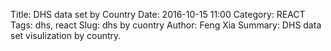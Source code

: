 Title: DHS data set by Country
Date: 2016-10-15 11:00
Category: REACT
Tags: dhs, react
Slug: dhs by cuontry
Author: Feng Xia
Summary: DHS data set visulization by country.

<div id="dhs"></div>

<script type="text/babel">

var CountryAlphabeticList = React.createClass({
    render: function(){
        var letter = this.props.letter;
        var setCountry = this.props.setCountry;
        var fields = this.props.countries.map(function(c){
            if (c.CountryName.startsWith(letter)){
                return (
                    <li key={c.DHS_CountryCode}>
                    <button className="btn btn-default"
                        onClick={setCountry.bind(null,c.DHS_CountryCode)}
                    >{c.CountryName}
                    </button>
                    </li>
                );
            }
        });

        return (
            <div>
                <h3>{this.props.letter}</h3>
                <ul className="list-inline">
                    {fields}
                </ul>
            </div>
        );
    }
});

var CountryBox = React.createClass({
    getInitialState: function(){
        return {
            countries: [],
            index: "A",
            loading: true
        }
    },
    componentWillMount: function(){
        var that = this;
        var apiUrl= "http://api.dhsprogram.com/rest/dhs/countries?returnFields=CountryName,DHS_CountryCode&f=json";

        // Get data
        j$.ajax({
            url: apiUrl,
            dataType: "json",
            method: "GET",
            success: function(resp){
                if ((typeof resp != "undefined") && resp){
                    that.setState({
                        countries: resp.Data,
                        loading: false
                    });
                }
            } // end of success
        });
    },
    setIndex: function(letter){
        this.setState({
            index: letter
        });
    },
    render: function(){
        var alphabet = "abcdefghijklmnopqrstuvwxyz".toUpperCase().split("");
        var current = this.state.index;
        var setIndex = this.setIndex;
        var index = alphabet.map(function(letter){
            var highlight = current==letter?"flabel myhighlight":"flabel";
            return (
                <li key={letter} onClick={setIndex.bind(null,letter)}>
                    <a className={highlight}>{letter}</a>
                </li>
            );
        });
        return (
            <div className="page-header">
                {this.state.loading?
                    <i className="fa fa-spinner">Loading</i>
                : null}
                <ul className="list-inline">
                    {index}
                </ul>
                <CountryAlphabeticList
                    letter={this.state.index}
                    countries={this.state.countries}
                    setCountry={this.props.setCountry} />
            </div>
        );
    }
});

var RootBox = React.createClass({
    getInitialState: function(){
        return {
            countryCode: null
        }
    },
    setCountry: function(code){
        this.setState({
            countryCode: code
        });
    },
    render: function(){
        return (
            <div>
                <CountryBox setCountry={this.setCountry} />
                <D3GraphContainer countryCode={this.state.countryCode} />
            </div>
        );
    }
});

var D3GraphContainer = React.createClass({
    getInitialState: function(){
        return {
            title: "Age-specific fertility rate for the three years preceding the survey, expressed per 1,000 women",
            countryCode: "",
            indicators:[
                "FE_FRTR_W_A15",
                "FE_FRTR_W_A20",
                "FE_FRTR_W_A25",
                "FE_FRTR_W_A30",
                "FE_FRTR_W_A35",
                "FE_FRTR_W_A40",
                "FE_FRTR_W_A45",
            ],
            data: [],
            loading: false
        }
    },
    getData:function(countryCode){
        // Protect from loading multiple times
        // and only when country code has changed
        if (this.state.loading && _.isEqual(countryCode,"")){
            return null;
        }

        // Set up URL
        var that = this;
        var baseUrl = "http://api.dhsprogram.com/rest/dhs/v4/data?";
        var queries = {
            "countryIds": countryCode,
            "indicatorIds": this.state.indicators.join(",")
        };
        var tmp = [];
        for (var key in queries){
            var val = queries[key];
            if (val && (val.length > 0)){
                tmp.push(key + "=" + val);
            }
        }
        var apiUrl = baseUrl+tmp.join("&");
        console.log(apiUrl);

        // Get data
        j$.ajax({
            url: apiUrl,
            dataType: "json",
            method: "GET",
            success: function(resp){
                if ((typeof resp != "undefined") && resp){
                    that.setState({
                        data: resp.Data,
                        countryCode: countryCode,
                        loading: false
                    });
                }
            } // end of success
        });
    },
    componentWillMount: function(){
        this.getData(this.props.countryCode);
        this.debounceGetData = _.debounce(function(countryCode){
            this.getData(countryCode);
        }, 1000);
    },
    render: function(){
        if (this.props.countryCode && !_.isEqual(this.state.countryCode, this.props.countryCode)){
            this.debounceGetData(this.props.countryCode);
        }
        return (
            <div>
                <h3>{this.props.countryCode}</h3>
                <D3GraphBar id="kjlsdjflsjf"
                    data={this.state.data}
                    title={this.state.title} />
            </div>
        );
    }
});

var D3GraphBar = React.createClass({
    getInitialState: function(){
        return {
            id: "DHS"+this.props.id,
            prevData: [],
            viz: null
        }
    },
    cleanData:function(data){
        var tmp = data.slice(); // make a copy
        for (var i = 0; i<data.length; i++){
            tmp[i].SurveyYear = ""+tmp[i].SurveyYear;
        }
        return tmp;
    },
    makeViz: function(data){
        this.setState({
            viz: d3plus.viz().container("#"+this.state.id)
            .data(this.cleanData(data))
            .type("bar")
            .id("Indicator")
            .color("Indicator")
            .text("Indicator")
            .y("Value")
            .x("SurveyYear")
            .draw()
        });
        this.debounceUpdate = _.debounce(function(data){
            this.state.viz.data(this.cleanData(data));
            this.state.viz.draw();

            // Save data
            this.setState({
                prevData: data
            });
        }, 500);
    },
    componentDidMount: function(){
        this.setState({
            prevData: this.props.data
        });
        this.makeViz(this.props.data);
    },
    render: function(){
        if (this.state.viz && !_.isEqual(this.state.prevData, this.props.data)){
            this.debounceUpdate(this.props.data);
        }

        return (
            <figure id={this.state.id} style={{minHeight:"500px"}}>
                <figcaption>{this.props.title}</figcaption>
            </figure>
        );
    }
});



ReactDOM.render(
    <RootBox />,
    document.getElementById("dhs")
);
</script>
